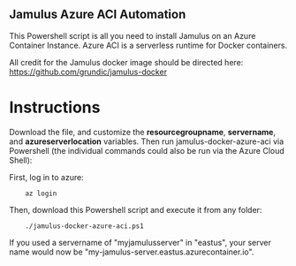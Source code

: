 ## Jamulus Azure ACI Automation

This Powershell script is all you need to install Jamulus on an Azure Container Instance.  Azure ACI is a serverless runtime for Docker containers.

All credit for the Jamulus docker image should be directed here: https://github.com/grundic/jamulus-docker

# Instructions

Download the file, and customize the **resourcegroupname**, **servername**, and **azureserverlocation** variables.  Then run jamulus-docker-azure-aci via Powershell (the individual commands could also be run via the Azure Cloud Shell):

First, log in to azure:

        az login
        
Then, download this Powershell script and execute it from any folder:

        ./jamulus-docker-azure-aci.ps1
        
If you used a servername of "myjamulusserver" in "eastus", your server name would now be "my-jamulus-server.eastus.azurecontainer.io".
